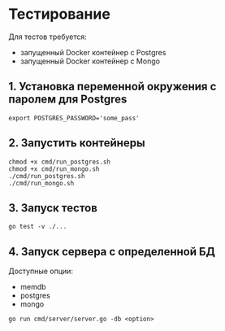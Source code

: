 # Тестирование

Для тестов требуется:

* запущенный Docker контейнер с Postgres
* запущенный Docker контейнер с Mongo

## 1. Установка переменной окружения с паролем для Postgres

```console
export POSTGRES_PASSWORD='some_pass'
```

## 2. Запустить контейнеры

```console
chmod +x cmd/run_postgres.sh
chmod +x cmd/run_mongo.sh
./cmd/run_postgres.sh
./cmd/run_mongo.sh
```

## 3. Запуск тестов

```console
go test -v ./...
```

## 4. Запуск сервера с определенной БД

Доступные опции:

* memdb
* postgres
* mongo

```console
go run cmd/server/server.go -db <option>
```
